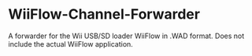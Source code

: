 # WiiFlow-Channel-Forwarder
A forwarder for the Wii USB/SD loader WiiFlow in .WAD format. Does not include the actual WiiFlow application.
